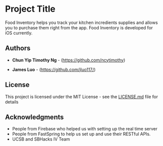 # Project Title

Food Inventory helps you track your kitchen incredients supplies and allows you to purchase them right from the app. Food Inventory is developed for iOS currently.

## Authors

* **Chun Yip Timothy Ng** - (https://github.com/ncytimothy)

* **James Luo** - (https://github.com/jluo117/)

## License

This project is licensed under the MIT License - see the [LICENSE.md](LICENSE.md) file for details

## Acknowledgments

* People from Firebase who helped us with setting up the real time server
* People from FastSpring to help us set up and use their RESTful APIs.
* UCSB and SBHacks IV Team

